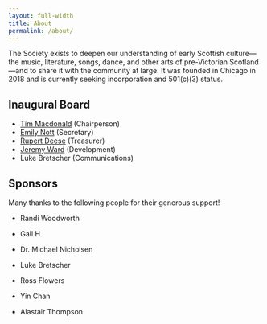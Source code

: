 ```yaml
---
layout: full-width
title: About
permalink: /about/
---
```


The Society exists to deepen our understanding of early Scottish culture—the
music, literature, songs, dance, and other arts of pre-Victorian Scotland—and
to share it with the community at large. It was founded in Chicago in 2018
and is currently seeking incorporation and 501(c)(3) status.

## Inaugural Board

* [Tim Macdonald](http://www.tsmacdonald.com) (Chairperson) <!-- El Presidente -->
* [Emily Nott](https://www.emilynottmusic.com/) (Secretary) <!-- THE KING -->
* [Rupert Deese](http://www.d2ese.com/) (Treasurer) <!-- NASA -->
* [Jeremy Ward](http://timandjeremy.com/) (Development) <!-- J-Dawg -->
* Luke Bretscher (Communications) <!-- First Web Lord -->

## Sponsors

Many thanks to the following people for their generous support!

* Randi Woodworth

* Gail H.

* Dr. Michael Nicholsen

* Luke Bretscher

* Ross Flowers

* Yin Chan

* Alastair Thompson
